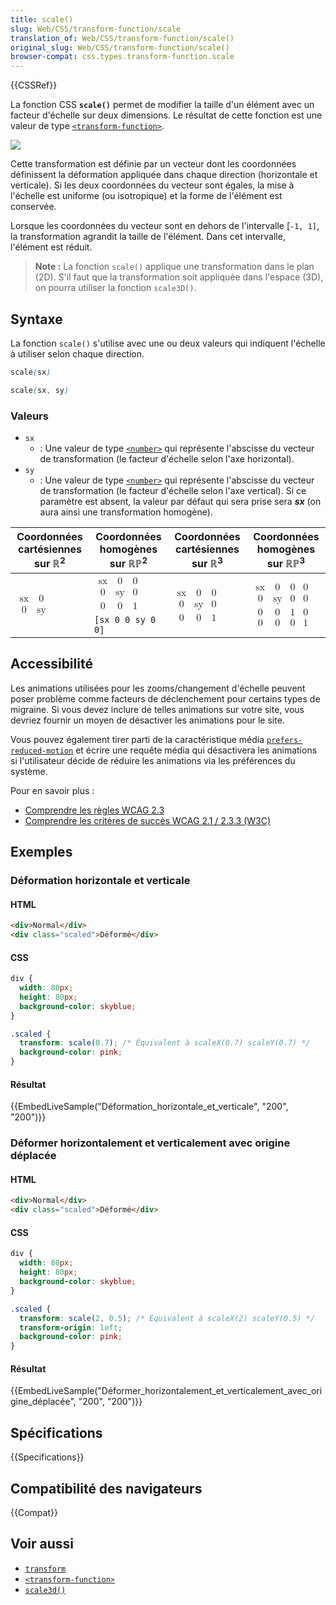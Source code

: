```yaml
---
title: scale()
slug: Web/CSS/transform-function/scale
translation_of: Web/CSS/transform-function/scale()
original_slug: Web/CSS/transform-function/scale()
browser-compat: css.types.transform-function.scale
---
```

{{CSSRef}}

La fonction CSS **`scale()`** permet de modifier la taille d'un élément avec un facteur d'échelle sur deux dimensions. Le résultat de cette fonction est une valeur de type [`<transform-function>`](/fr/docs/Web/CSS/transform-function).

![](scale.png)

Cette transformation est définie par un vecteur dont les coordonnées définissent la déformation appliquée dans chaque direction (horizontale et verticale). Si les deux coordonnées du vecteur sont égales, la mise à l'échelle est uniforme (ou isotropique) et la forme de l'élément est conservée.

Lorsque les coordonnées du vecteur sont en dehors de l'intervalle \[`-1, 1]`, la transformation agrandit la taille de l'élément. Dans cet intervalle, l'élément est réduit.

> **Note :** La fonction `scale()` applique une transformation dans le plan (2D). S'il faut que la transformation soit appliquée dans l'espace (3D), on pourra utiliser la fonction `scale3D()`.

## Syntaxe

La fonction `scale()` s'utilise avec une ou deux valeurs qui indiquent l'échelle à utiliser selon chaque direction.

```css
scale(sx)

scale(sx, sy)
```

### Valeurs

- `sx`
  - : Une valeur de type [`<number>`](/fr/docs/Web/CSS/number) qui représente l'abscisse du vecteur de transformation (le facteur d'échelle selon l'axe horizontal).
- `sy`
  - : Une valeur de type [`<number>`](/fr/docs/Web/CSS/number) qui représente l'abscisse du vecteur de transformation (le facteur d'échelle selon l'axe vertical). Si ce paramètre est absent, la valeur par défaut qui sera prise sera **_sx_** (on aura ainsi une transformation homogène).

<table class="standard-table">
  <thead>
    <tr>
      <th scope="col">Coordonnées cartésiennes sur ℝ<sup>2</sup></th>
      <th scope="col">Coordonnées homogènes sur ℝℙ<sup>2</sup></th>
      <th scope="col">Coordonnées cartésiennes sur ℝ<sup>3</sup></th>
      <th scope="col">Coordonnées homogènes sur ℝℙ<sup>3</sup></th>
    </tr>
  </thead>
  <tbody>
    <tr>
      <td rowspan="2">
        <math
          ><mfenced
            ><mtable
              ><mtr
                ><mtd><mi>sx</mi> </mtd><mtd><mn>0</mn> </mtd></mtr
              ><mtr
                ><mtd><mn>0</mn> </mtd><mtd><mi>sy</mi></mtd></mtr
              ></mtable
            ></mfenced
          ></math
        >
      </td>
      <td>
        <math
          ><mfenced
            ><mtable
              ><mtr
                ><mtd><mi>sx</mi> </mtd><mtd><mn>0</mn> </mtd
                ><mtd><mn>0</mn> </mtd></mtr
              ><mtr
                ><mtd><mn>0</mn> </mtd><mtd><mi>sy</mi> </mtd
                ><mtd><mn>0</mn> </mtd></mtr
              ><mtr
                ><mtd><mn>0</mn> </mtd><mtd><mn>0</mn> </mtd
                ><mtd><mn>1</mn></mtd></mtr
              ></mtable
            ></mfenced
          ></math
        >
      </td>
      <td rowspan="2">
        <math
          ><mfenced
            ><mtable
              ><mtr
                ><mtd><mi>sx</mi> </mtd><mtd><mn>0</mn> </mtd
                ><mtd><mn>0</mn> </mtd></mtr
              ><mtr
                ><mtd><mn>0</mn> </mtd><mtd><mi>sy</mi> </mtd
                ><mtd><mn>0</mn> </mtd></mtr
              ><mtr
                ><mtd><mn>0</mn> </mtd><mtd><mn>0</mn> </mtd
                ><mtd><mn>1</mn></mtd></mtr
              ></mtable
            ></mfenced
          ></math
        >
      </td>
      <td rowspan="2">
        <math
          ><mfenced
            ><mtable
              ><mtr
                ><mtd><mi>sx</mi> </mtd><mtd><mn>0</mn> </mtd
                ><mtd><mn>0</mn> </mtd><mtd><mn>0</mn> </mtd></mtr
              ><mtr
                ><mtd><mn>0</mn> </mtd><mtd><mi>sy</mi> </mtd
                ><mtd><mn>0</mn> </mtd><mtd><mn>0</mn> </mtd></mtr
              ><mtr
                ><mtd><mn>0</mn> </mtd><mtd><mn>0</mn> </mtd
                ><mtd><mn>1</mn> </mtd><mtd><mn>0</mn> </mtd></mtr
              ><mtr
                ><mtd><mn>0</mn> </mtd><mtd><mn>0</mn> </mtd
                ><mtd><mn>0</mn> </mtd><mtd><mn>1</mn></mtd></mtr
              ></mtable
            ></mfenced
          ></math
        >
      </td>
    </tr>
    <tr>
      <td><code>[sx 0 0 sy 0 0]</code></td>
    </tr>
  </tbody>
</table>

## Accessibilité

Les animations utilisées pour les zooms/changement d'échelle peuvent poser problème comme facteurs de déclenchement pour certains types de migraine. Si vous devez inclure de telles animations sur votre site, vous devriez fournir un moyen de désactiver les animations pour le site.

Vous pouvez également tirer parti de la caractéristique média [`prefers-reduced-motion`](/fr/docs/Web/CSS/@media/prefers-reduced-motion) et écrire une requête média qui désactivera les animations si l'utilisateur décide de réduire les animations via les préférences du système.

Pour en savoir plus :

- [Comprendre les règles WCAG 2.3](/fr/docs/Web/Accessibility/Understanding_WCAG/Operable#guideline_2.3_%e2%80%94_seizures_and_physical_reactions_do_not_design_content_in_a_way_that_is_known_to_cause_seizures_or_physical_reactions)
- [Comprendre les critères de succès WCAG 2.1 / 2.3.3 (W3C)](https://www.w3.org/WAI/WCAG21/Understanding/animation-from-interactions)

## Exemples

### Déformation horizontale et verticale

#### HTML

```html
<div>Normal</div>
<div class="scaled">Déformé</div>
```

#### CSS

```css
div {
  width: 80px;
  height: 80px;
  background-color: skyblue;
}

.scaled {
  transform: scale(0.7); /* Équivalent à scaleX(0.7) scaleY(0.7) */
  background-color: pink;
}
```

#### Résultat

{{EmbedLiveSample("Déformation_horizontale_et_verticale", "200", "200")}}

### Déformer horizontalement et verticalement avec origine déplacée

#### HTML

```html
<div>Normal</div>
<div class="scaled">Déformé</div>
```

#### CSS

```css
div {
  width: 80px;
  height: 80px;
  background-color: skyblue;
}

.scaled {
  transform: scale(2, 0.5); /* Équivalent à scaleX(2) scaleY(0.5) */
  transform-origin: left;
  background-color: pink;
}
```

#### Résultat

{{EmbedLiveSample("Déformer_horizontalement_et_verticalement_avec_origine_déplacée", "200", "200")}}

## Spécifications

{{Specifications}}

## Compatibilité des navigateurs

{{Compat}}

## Voir aussi

- [`transform`](/fr/docs/Web/CSS/transform)
- [`<transform-function>`](/fr/docs/Web/CSS/transform-function)
- [`scale3d()`](</fr/docs/Web/CSS/transform-function/scale3d()>)
